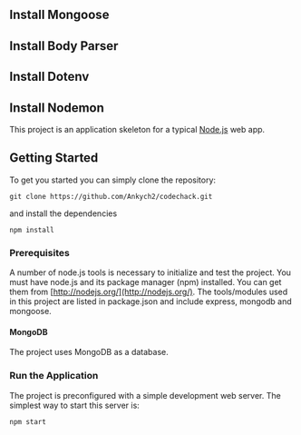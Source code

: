 <!-- Steps to Setup MongoDB Server with NodeJs. -->

## Install Mongoose
## Install Body Parser
## Install Dotenv
## Install Nodemon
 
This project is an application skeleton for a typical [Node.js](https://nodejs.org/) web app.


## Getting Started
To get you started you can simply clone the repository:

```
git clone https://github.com/Ankych2/codechack.git
```
and install the dependencies
```
npm install
```

### Prerequisites

A number of node.js tools is necessary to initialize and test the project. You must have node.js and its package manager (npm) installed. You can get them from  [http://nodejs.org/](http://nodejs.org/). The tools/modules used in this project are listed in package.json and include express, mongodb and mongoose.

#### MongoDB
The project uses MongoDB as a database. 


### Run the Application

The project is preconfigured with a simple development web server. The simplest way to start this server is:

    npm start

